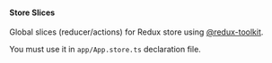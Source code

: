 #### Store Slices

Global slices (reducer/actions) for Redux store using
[@redux-toolkit](https://redux-toolkit.js.org/).

You must use it in `app/App.store.ts` declaration file.
